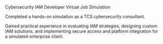 Cybersecurity IAM Developer Virtual Job Simulation

Completed a hands-on simulation as a TCS cybersecurity consultant. 

Gained practical experience in evaluating IAM strategies, designing custom IAM solutions, and implementing secure access and platform integration for a simulated enterprise client.
